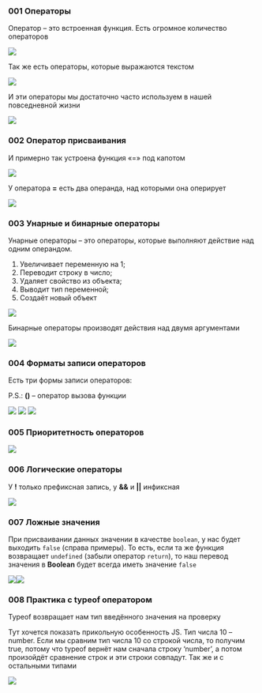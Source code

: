 ### 001 Операторы

Оператор – это встроенная функция. Есть огромное количество операторов

![](_png/Pasted%20image%2020220908183728.png)

Так же есть операторы, которые выражаются текстом

![](_png/Pasted%20image%2020220908183734.png)

И эти операторы мы достаточно часто используем в нашей повседневной жизни

![](_png/Pasted%20image%2020220908183741.png)

### 002 Оператор присваивания

И примерно так устроена функция «=» под капотом

![](_png/Pasted%20image%2020220908183749.png)

У оператора **=** есть два операнда, над которыми она оперирует

![](_png/Pasted%20image%2020220908183755.png)

### 003 Унарные и бинарные операторы

Унарные операторы – это операторы, которые выполняют действие над одним операндом. 
1) Увеличивает переменную на 1; 
2) Переводит строку в число; 
3) Удаляет свойство из объекта; 
4) Выводит тип переменной; 
5) Создаёт новый объект

![](_png/Pasted%20image%2020220908183805.png)

Бинарные операторы производят действия над двумя аргументами

![](_png/Pasted%20image%2020220908183810.png)

### 004 Форматы записи операторов

Есть три формы записи операторов:

P.S.: **()** – оператор вызова функции

![](_png/Pasted%20image%2020220908183840.png)
![](_png/Pasted%20image%2020220908183843.png) ![](_png/Pasted%20image%2020220908183855.png)

### 005 Приоритетность операторов

![](_png/Pasted%20image%2020220908183915.png)

### 006 Логические операторы

У **!** только префиксная запись, у **&&** и **||** инфиксная

![](_png/Pasted%20image%2020220908183920.png)

### 007 Ложные значения

При присваивании данных значении в качестве `boolean`, у нас будет выходить `false` (справа примеры). То есть, если та же функция возвращает `undefined` (забыли оператор `return`), то наш перевод значения в **Boolean** будет всегда иметь значение `false`

![](_png/Pasted%20image%2020220908183935.png)![](_png/Pasted%20image%2020220908183941.png)

### 008 Практика с typeof оператором

Typeof возвращает нам тип введённого значения на проверку

Тут хочется показать прикольную особенность JS. Тип числа 10 – number. Если мы сравним тип числа 10 со строкой числа, то получим true, потому что typeof вернёт нам сначала строку ‘number’, а потом произойдёт сравнение строк и эти строки совпадут. Так же и с остальными типами

![](_png/Pasted%20image%2020220908184001.png)
